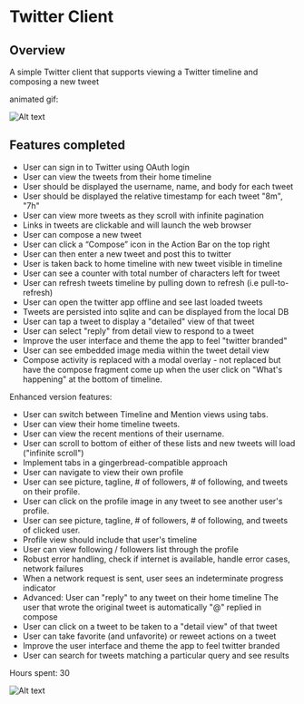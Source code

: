 # Twitter Client

## Overview
A simple Twitter client that supports viewing a Twitter timeline and composing a new tweet

animated gif:

![Alt text](https://github.com/frimfram/TwitterClient/blob/master/enhancedtwitter_project2.gif "Twitter Client")

## Features completed
- User can sign in to Twitter using OAuth login
- User can view the tweets from their home timeline
- User should be displayed the username, name, and body for each tweet
- User should be displayed the relative timestamp for each tweet "8m", "7h"
- User can view more tweets as they scroll with infinite pagination
- Links in tweets are clickable and will launch the web browser
- User can compose a new tweet
- User can click a “Compose” icon in the Action Bar on the top right
- User can then enter a new tweet and post this to twitter
- User is taken back to home timeline with new tweet visible in timeline
- User can see a counter with total number of characters left for tweet
- User can refresh tweets timeline by pulling down to refresh (i.e pull-to-refresh)
- User can open the twitter app offline and see last loaded tweets
- Tweets are persisted into sqlite and can be displayed from the local DB
- User can tap a tweet to display a "detailed" view of that tweet
- User can select "reply" from detail view to respond to a tweet
- Improve the user interface and theme the app to feel "twitter branded"
- User can see embedded image media within the tweet detail view
- Compose activity is replaced with a modal overlay - not replaced but have the compose fragment come up when the user click on "What's happening" at the bottom of timeline.

Enhanced version features:
- User can switch between Timeline and Mention views using tabs.
- User can view their home timeline tweets.
- User can view the recent mentions of their username.
- User can scroll to bottom of either of these lists and new tweets will load ("infinite scroll")
- Implement tabs in a gingerbread-compatible approach
- User can navigate to view their own profile
- User can see picture, tagline, # of followers, # of following, and tweets on their profile.
- User can click on the profile image in any tweet to see another user's profile.
- User can see picture, tagline, # of followers, # of following, and tweets of clicked user.
- Profile view should include that user's timeline
- User can view following / followers list through the profile
- Robust error handling, check if internet is available, handle error cases, network failures
- When a network request is sent, user sees an indeterminate progress indicator
- Advanced: User can "reply" to any tweet on their home timeline
The user that wrote the original tweet is automatically "@" replied in compose
- User can click on a tweet to be taken to a "detail view" of that tweet
- User can take favorite (and unfavorite) or reweet actions on a tweet
- Improve the user interface and theme the app to feel twitter branded
- User can search for tweets matching a particular query and see results

Hours spent:  30

![Alt text](https://github.com/frimfram/TwitterClient/blob/master/enhancedtwitter_project.gif "Twitter Client")



